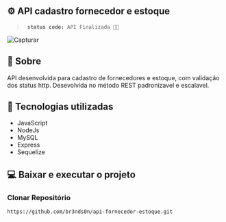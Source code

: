 ## ⚙ API cadastro fornecedor e estoque

  > <code> <b>status code:</b> API Finalizada 🚀✅ </code>


![Capturar](https://user-images.githubusercontent.com/82064724/147016371-7c2ef8f2-6f7c-4e03-b36d-87e2ef263fcf.PNG)


## 📘 Sobre

API desenvolvida para cadastro de fornecedores e estoque, com validação dos status http. Desevolvida no método REST padronizavel e escalavel.

## 🔧 Tecnologias utilizadas


* JavaScript
* NodeJs
* MySQL
* Express
* Sequelize


## 💻 Baixar e executar o projeto

### Clonar Repositório
```
https://github.com/br3nds0n/api-fornecedor-estoque.git
